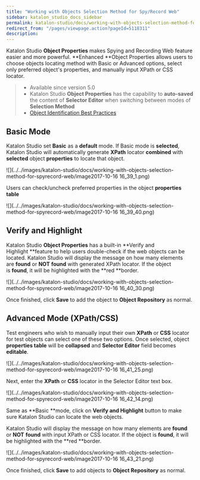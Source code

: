 ```yaml
---
title: "Working with Objects Selection Method for Spy/Record Web" 
sidebar: katalon_studio_docs_sidebar
permalink: katalon-studio/docs/working-with-objects-selection-method-for-spyrecord-web.html 
redirect_from: "/pages/viewpage.action?pageId=5118311" 
description: 
---
```

Katalon Studio **Object Properties** makes Spying and Recording Web feature easier and more powerful. **Enhanced **Object Properties allows users to choose objects locating method with Basic or Advanced options, select only preferred object's properties, and manually input XPath or CSS locator. 

> *   Available since version 5.0
> *   Katalon Studio **Object Properties** has the capability to **auto-saved** the content of **Selector Editor** when switching between modes of **Selection Method**
> *   [Object Identification Best Practices](/display/KD/Optimizing+Object+Identification+and+Tools)

Basic Mode
----------

Katalon Studio set **Basic** as a **default** mode. If Basic mode is **selected**, Katalon Studio will automatically generate **XPath** locator **combined** with **selected** object **properties** to locate that object. 

![](../../images/katalon-studio/docs/working-with-objects-selection-method-for-spyrecord-web/image2017-10-16 16_39_1.png)

Users can check/uncheck preferred properties in the object **properties table**

![](../../images/katalon-studio/docs/working-with-objects-selection-method-for-spyrecord-web/image2017-10-16 16_39_40.png)

Verify and Highlight
--------------------

Katalon Studio **Object Properties** has a built-in **Verify and Highlight **feature to help users double-check if the web objects can be located. Katalon Studio will display the message on how many elements are **found** or **NOT** **found** with generated XPath locator. If the object is **found**, it will be highlighted with the **red **border. 

![](../../images/katalon-studio/docs/working-with-objects-selection-method-for-spyrecord-web/image2017-10-16 16_40_30.png)

Once finished, click **Save** to add the object to **Object Repository** as normal.

Advanced Mode (XPath/CSS)
-------------------------

Test engineers who wish to manually input their own **XPath** or **CSS** locator for test objects can select one of these two options. Once selected, object **properties table** will be **collapsed** and **Selector Editor** field becomes **editable**. 

![](../../images/katalon-studio/docs/working-with-objects-selection-method-for-spyrecord-web/image2017-10-16 16_41_25.png)

Next, enter the **XPath** or **CSS** locator in the Selector Editor text box. 

![](../../images/katalon-studio/docs/working-with-objects-selection-method-for-spyrecord-web/image2017-10-16 16_42_14.png)

Same as **Basic **mode, click on **Verify and Highlight** button to make sure Katalon Studio can locate the web objects. 

Katalon Studio will display the message on how many elements are **found** or **NOT** **found** with input XPath or CSS locator. If the object is **found**, it will be highlighted with the **red **border. 

![](../../images/katalon-studio/docs/working-with-objects-selection-method-for-spyrecord-web/image2017-10-16 16_43_21.png)

Once finished, click **Save** to add objects to **Object Repository** as normal.